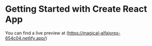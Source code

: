 # Getting Started with Create React App

You can find a live preview at (https://magical-alfajores-654c04.netlify.app/)
